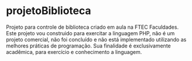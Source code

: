 # projetoBiblioteca
Projeto para controle de biblioteca criado em aula na FTEC Faculdades.
Este projeto vou construido para exercitar a linguagem PHP, não é um projeto comercial, 
não foi concluído e não está implementado utilizando as melhores práticas de programação.
Sua finalidade é exclusivamente acadêmica, para exercício e conhecimento a linguagem.
